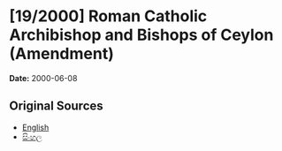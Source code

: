 # [19/2000] Roman Catholic Archibishop and Bishops of Ceylon (Amendment)

**Date:** 2000-06-08

## Original Sources

- [English](https://documents.gov.lk/view/acts/2000/6/19-2000_E.pdf)
- [සිංහල](https://documents.gov.lk/view/acts/2000/6/19-2000_S.pdf)
